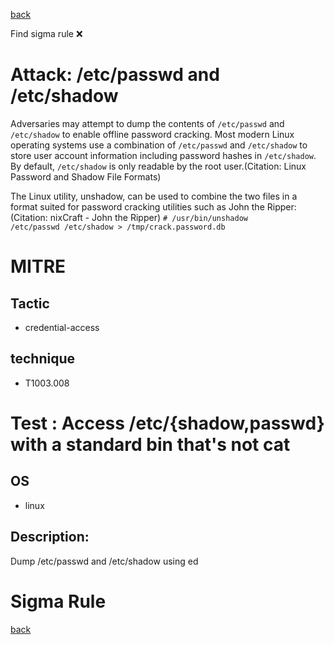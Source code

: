 
[back](../index.md)

Find sigma rule :x: 

# Attack: /etc/passwd and /etc/shadow 

Adversaries may attempt to dump the contents of <code>/etc/passwd</code> and <code>/etc/shadow</code> to enable offline password cracking. Most modern Linux operating systems use a combination of <code>/etc/passwd</code> and <code>/etc/shadow</code> to store user account information including password hashes in <code>/etc/shadow</code>. By default, <code>/etc/shadow</code> is only readable by the root user.(Citation: Linux Password and Shadow File Formats)

The Linux utility, unshadow, can be used to combine the two files in a format suited for password cracking utilities such as John the Ripper:(Citation: nixCraft - John the Ripper) <code># /usr/bin/unshadow /etc/passwd /etc/shadow > /tmp/crack.password.db</code>


# MITRE
## Tactic
  - credential-access


## technique
  - T1003.008


# Test : Access /etc/{shadow,passwd} with a standard bin that's not cat
## OS
  - linux


## Description:
Dump /etc/passwd and /etc/shadow using ed


# Sigma Rule


[back](../index.md)
